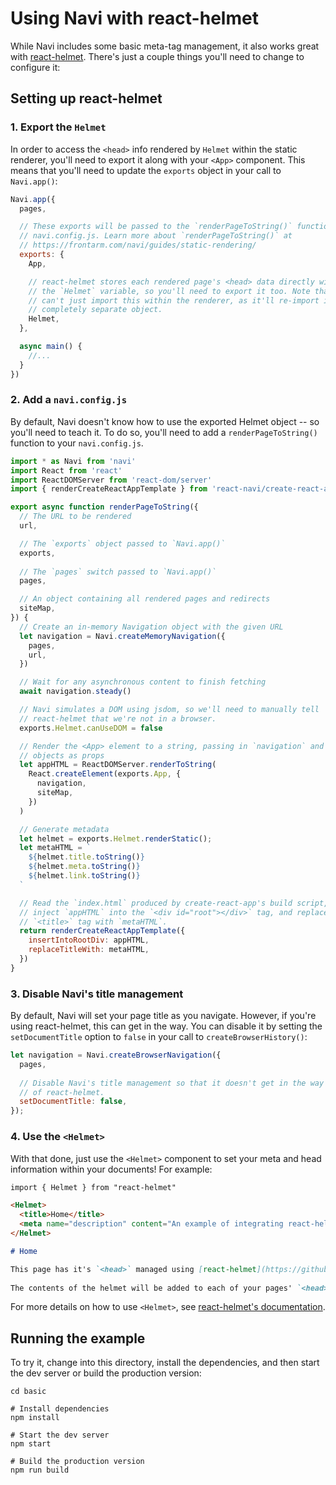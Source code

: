 # Using Navi with react-helmet

While Navi includes some basic meta-tag management, it also works great with [react-helmet](https://github.com/frontarm/navi/tree/master/examples/react-helmet). There's just a couple things you'll need to change to configure it:

## Setting up react-helmet

### 1. Export the `Helmet`

In order to access the `<head>` info rendered by `Helmet` within the static renderer, you'll need to export it along with your `<App>` component. This means that you'll need to update the `exports` object in your call to `Navi.app()`:

```js
Navi.app({
  pages,

  // These exports will be passed to the `renderPageToString()` function in
  // navi.config.js. Learn more about `renderPageToString()` at
  // https://frontarm.com/navi/guides/static-rendering/
  exports: {
    App,

    // react-helmet stores each rendered page's <head> data directly within
    // the `Helmet` variable, so you'll need to export it too. Note that you
    // can't just import this within the renderer, as it'll re-import it as
    // completely separate object.
    Helmet,
  },

  async main() {
    //...
  }
})
```

### 2. Add a `navi.config.js`

By default, Navi doesn't know how to use the exported Helmet object -- so you'll need to teach it. To do so, you'll need to add a `renderPageToString()` function to your `navi.config.js`.

```js
import * as Navi from 'navi'
import React from 'react'
import ReactDOMServer from 'react-dom/server'
import { renderCreateReactAppTemplate } from 'react-navi/create-react-app'

export async function renderPageToString({
  // The URL to be rendered
  url,

  // The `exports` object passed to `Navi.app()`
  exports,
  
  // The `pages` switch passed to `Navi.app()`
  pages,

  // An object containing all rendered pages and redirects
  siteMap,
}) {
  // Create an in-memory Navigation object with the given URL
  let navigation = Navi.createMemoryNavigation({
    pages,
    url,
  })

  // Wait for any asynchronous content to finish fetching
  await navigation.steady()

  // Navi simulates a DOM using jsdom, so we'll need to manually tell
  // react-helmet that we're not in a browser.
  exports.Helmet.canUseDOM = false

  // Render the <App> element to a string, passing in `navigation` and `siteMap`
  // objects as props
  let appHTML = ReactDOMServer.renderToString(
    React.createElement(exports.App, {
      navigation,
      siteMap,
    })
  )

  // Generate metadata 
  let helmet = exports.Helmet.renderStatic();
  let metaHTML = `
    ${helmet.title.toString()}
    ${helmet.meta.toString()}
    ${helmet.link.toString()}
  `

  // Read the `index.html` produced by create-react-app's build script, then
  // inject `appHTML` into the `<div id="root"></div>` tag, and replace the
  // `<title>` tag with `metaHTML`.
  return renderCreateReactAppTemplate({
    insertIntoRootDiv: appHTML,
    replaceTitleWith: metaHTML,
  })
}
```

### 3. Disable Navi's title management

By default, Navi will set your page title as you navigate. However, if you're using react-helmet, this can get in the way. You can disable it by setting the `setDocumentTitle` option to `false` in your call to `createBrowserHistory()`:

```js
let navigation = Navi.createBrowserNavigation({
  pages,
  
  // Disable Navi's title management so that it doesn't get in the way
  // of react-helmet.
  setDocumentTitle: false,
});
```

### 4. Use the `<Helmet>`

With that done, just use the `<Helmet>` component to set your meta and head information within your documents! For example:

```markdown
import { Helmet } from "react-helmet"

<Helmet>
  <title>Home</title>
  <meta name="description" content="An example of integrating react-helmet with Navi." />
</Helmet>

# Home

This page has it's `<head>` managed using [react-helmet](https://github.com/nfl/react-helmet).
  
The contents of the helmet will be added to each of your pages' `<head>` tags at build time.
```

For more details on how to use `<Helmet>`, see [react-helmet's documentation](https://www.npmjs.com/package/react-helmet).


## Running the example

To try it, change into this directory, install the dependencies, and then start the dev server or build the production version:

```
cd basic

# Install dependencies
npm install

# Start the dev server
npm start

# Build the production version
npm run build
```